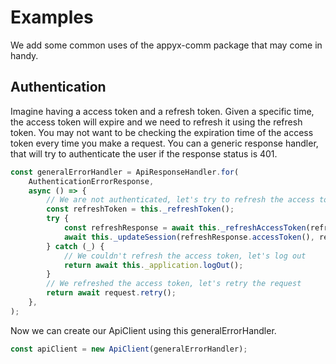 # Examples

We add some common uses of the appyx-comm package that may come in handy.

## Authentication

Imagine having a access token and a refresh token. Given a specific time, the access token will expire and we need to refresh it using the refresh token.
You may not want to be checking the expiration time of the access token every time you make a request. You can a generic response handler, that will try to authenticate
the user if the response status is 401.

```js
const generalErrorHandler = ApiResponseHandler.for(
    AuthenticationErrorResponse,
    async () => {
        // We are not authenticated, let's try to refresh the access token
        const refreshToken = this._refreshToken();
        try {
            const refreshResponse = await this._refreshAccessToken(refreshToken);
            await this._updateSession(refreshResponse.accessToken(), refreshResponse.refreshToken());
        } catch (_) {
            // We couldn't refresh the access token, let's log out
            return await this._application.logOut();
        }
        // We refreshed the access token, let's retry the request
        return await request.retry();
    },
);
```

Now we can create our ApiClient using this generalErrorHandler.

```js
const apiClient = new ApiClient(generalErrorHandler);
```